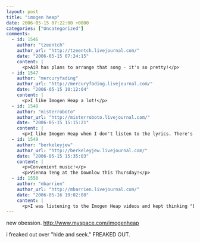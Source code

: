 ```yaml
---
layout: post
title: "imogen heap"
date: 2006-05-15 07:22:00 +0000
categories: ["Uncategorized"]
comments:
  - id: 1546
    author: "tzeentch"
    author_url: "http://tzeentch.livejournal.com/"
    date: "2006-05-15 07:24:15"
    content: |
      <p>AiR has plans to arrange that song - it's so pretty!</p>
  - id: 1547
    author: "mercuryfading"
    author_url: "http://mercuryfading.livejournal.com/"
    date: "2006-05-15 10:12:04"
    content: |
      <p>I like Imogen Heap a lot!</p>
  - id: 1548
    author: "misterroboto"
    author_url: "http://misterroboto.livejournal.com/"
    date: "2006-05-15 15:15:21"
    content: |
      <p>I like Imogen Heap when I don't listen to the lyrics. There's one song on the new album with a climactic buildup to the line "Why'd you have to be so cute?" which...uh.</p>
  - id: 1549
    author: "berkeleyjew"
    author_url: "http://berkeleyjew.livejournal.com/"
    date: "2006-05-15 15:35:03"
    content: |
      <p>Convenient music!</p>
      <p>Vienna Teng at the Downlow this Thursday!</p>
  - id: 1550
    author: "mbarrien"
    author_url: "http://mbarrien.livejournal.com/"
    date: "2006-05-16 19:02:08"
    content: |
      <p>I was listening to the Imogen Heap videos and kept thinking "Boy this sounds a LOT like Frou Frou." It took me 2 days to realize that Imogen Heap *is* the singer from Frou Frou. That just made me like Imogen Heap a lot more...</p>
---
```


new obession. http://www.myspace.com/imogenheap

i freaked out over "hide and seek." FREAKED OUT.